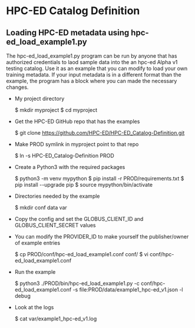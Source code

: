 # HPC-ED Catalog Definition

## Loading HPC-ED metadata using hpc-ed_load_example1.py

The hpc-ed_load_example1.py program can be run by anyone that has authorized credentials
to laod sample data into the an hpc-ed Alpha v1 testing catalog. Use it as an example that
you can modify to load your own training metadata. If your input metadata is in a different
format than the example, the program has a block where you can made the necessary changes.

* My project directory

	$ mkdir myproject
	$ cd myproject

* Get the HPC-ED GitHub repo that has the examples

	$ git clone https://github.com/HPC-ED/HPC-ED_Catalog-Definition.git

* Make PROD symlink in myproject point to that repo

	$ ln -s HPC-ED_Catalog-Definition PROD

* Create a Python3 with the required packages

	$ python3 -m venv mypython
	$ pip install -r PROD/requirements.txt
	$ pip install --upgrade pip
	$ source mypython/bin/activate

* Directories needed by the example

	$ mkdir conf data var

* Copy the config and set the GLOBUS_CLIENT_ID and GLOBUS_CLIENT_SECRET values
* You can modify the PROVIDER_ID to make yourself the publisher/owner of example entries

	$ cp PROD/conf/hpc-ed_load_example1.conf conf/
	$ vi conf/hpc-ed_load_example1.conf

* Run the example

	$ python3 ./PROD/bin/hpc-ed_load_example1.py -c conf/hpc-ed_load_example1.conf -s file:PROD/data/example1_hpc-ed_v1.json -l debug

* Look at the logs

	$ cat var/example1_hpc-ed_v1.log

